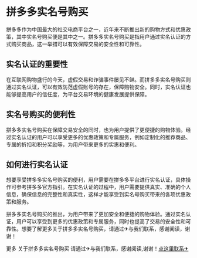 # 拼多多实名号购买

拼多多作为中国最大的社交电商平台之一，近年来不断推出新的购物方式和优惠政策，其中实名号购买便是其中之一。拼多多实名号购买是指用户通过实名认证的方式购买商品，这一举措可以有效保障交易的安全性和可靠性。

## 实名认证的重要性

在互联网购物盛行的今天，虚假交易和诈骗事件屡见不鲜。而拼多多实名号购买则通过实名认证，可以有效防范虚假账号的存在，保障购物安全。同时，实名认证也能够提高用户的信任度，为平台交易环境的健康发展提供保障。

## 实名号购买的便利性

拼多多实名号购买在保障交易安全的同时，也为用户提供了更便捷的购物体验。经过实名认证的用户可以享受更多的优惠政策和专属服务，例如定制化的推荐商品、专属的折扣和积分奖励等，为用户带来更多的实惠和便利。

## 如何进行实名认证

想要享受拼多多实名号购买的便利，用户需要在拼多多平台进行实名认证，具体操作可参考拼多多官方指引。在实名认证的过程中，用户需要提供真实、准确的个人信息，确保信息的完整性和真实性，这样才能享受到实名号购买带来的各项优惠政策和服务。

拼多多实名号购买的推出，为用户带来了更加安全和便捷的购物体验。通过实名认证，用户可以享受到更多的优惠政策和专属服务，同时也提高了交易的安全性和可靠性。想要了解更多关于拼多多实名号购买，请通过✈与我们联系，感谢阅读，谢谢！

更多 关于拼多多实名号购买 请通过✈与我们联系，感谢阅读,谢谢！[点这里联系✈](https://ads.k02.cc)